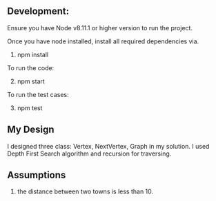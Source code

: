 ## Development:
Ensure you have Node v8.11.1 or higher version to run the project.

Once you have node installed, install all required dependencies via.
1. npm install

To run the code:

2. npm start

To run the test cases:

3. npm test

## My Design
I designed three class: Vertex, NextVertex, Graph in my solution. I used Depth First Search algorithm and recursion for traversing.

## Assumptions
1. the distance between two towns is less than 10.
